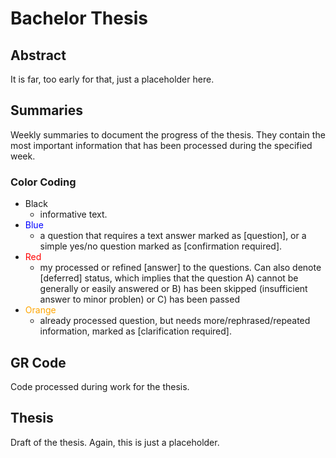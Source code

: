 # Bachelor Thesis

## Abstract
It is far, too early for that, just a placeholder here.

## Summaries
Weekly summaries to document the progress of the thesis. They contain the most important information that has been processed during the specified week.

### Color Coding
* Black
    * informative text.
* <span style="color:blue">Blue</span>
    * a question that requires a text answer marked as [question], or a simple yes/no question marked as [confirmation required].
* <span style="color:red">Red</span>           
    * my processed or refined [answer] to the questions. Can also denote [deferred] status, which implies that the question A) cannot be generally or easily answered or B) has been skipped (insufficient answer to minor problen) or C) has been passed
* <span style="color:orange">Orange</span>
    * already processed question, but needs more/rephrased/repeated information, marked as [clarification required].

## GR Code
Code processed during work for the thesis.

## Thesis
Draft of the thesis. Again, this is just a placeholder.
